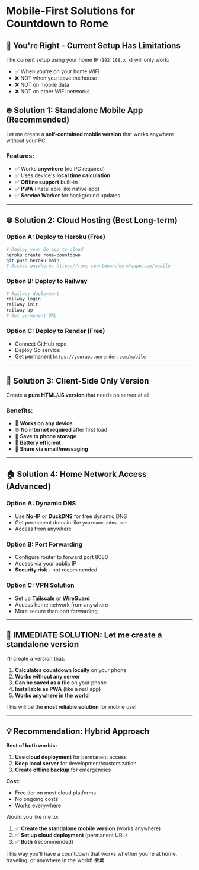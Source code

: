 # Mobile-First Solutions for Countdown to Rome

## 🚨 **You're Right - Current Setup Has Limitations**

The current setup using your home IP (`192.168.x.x`) will only work:
- ✅ When you're on your home WiFi
- ❌ NOT when you leave the house
- ❌ NOT on mobile data
- ❌ NOT on other WiFi networks

## 🔥 **Solution 1: Standalone Mobile App (Recommended)**

Let me create a **self-contained mobile version** that works anywhere without your PC.

### **Features:**
- ✅ Works **anywhere** (no PC required)
- ✅ Uses device's **local time calculation**
- ✅ **Offline support** built-in
- ✅ **PWA** (installable like native app)
- ✅ **Service Worker** for background updates

---

## 🌐 **Solution 2: Cloud Hosting (Best Long-term)**

### **Option A: Deploy to Heroku (Free)**
```bash
# Deploy your Go app to cloud
heroku create rome-countdown
git push heroku main
# Access anywhere: https://rome-countdown.herokuapp.com/mobile
```

### **Option B: Deploy to Railway**
```bash
# Railway deployment
railway login
railway init
railway up
# Get permanent URL
```

### **Option C: Deploy to Render (Free)**
- Connect GitHub repo
- Deploy Go service
- Get permanent `https://yourapp.onrender.com/mobile`

---

## 📱 **Solution 3: Client-Side Only Version**

Create a **pure HTML/JS version** that needs no server at all:

### **Benefits:**
- 📱 **Works on any device**
- 🌐 **No internet required** after first load
- 💾 **Save to phone storage**
- 🔋 **Battery efficient**
- 📧 **Share via email/messaging**

---

## 🏠 **Solution 4: Home Network Access (Advanced)**

### **Option A: Dynamic DNS**
- Use **No-IP** or **DuckDNS** for free dynamic DNS
- Get permanent domain like `yourname.ddns.net`
- Access from anywhere

### **Option B: Port Forwarding**
- Configure router to forward port 8080
- Access via your public IP
- **Security risk** - not recommended

### **Option C: VPN Solution**
- Set up **Tailscale** or **WireGuard**
- Access home network from anywhere
- More secure than port forwarding

---

## 🚀 **IMMEDIATE SOLUTION: Let me create a standalone version**

I'll create a version that:
1. **Calculates countdown locally** on your phone
2. **Works without any server**
3. **Can be saved as a file** on your phone
4. **Installable as PWA** (like a real app)
5. **Works anywhere in the world**

This will be the **most reliable solution** for mobile use!

---

## 💡 **Recommendation: Hybrid Approach**

**Best of both worlds:**
1. **Use cloud deployment** for permanent access
2. **Keep local server** for development/customization
3. **Create offline backup** for emergencies

**Cost:** 
- Free tier on most cloud platforms
- No ongoing costs
- Works everywhere

Would you like me to:
1. ✅ **Create the standalone mobile version** (works anywhere)
2. ✅ **Set up cloud deployment** (permanent URL)
3. ✅ **Both** (recommended)

This way you'll have a countdown that works whether you're at home, traveling, or anywhere in the world! 🌍🏛️
